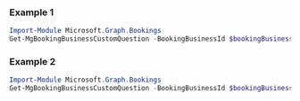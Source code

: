 ### Example 1
```powershell
Import-Module Microsoft.Graph.Bookings
Get-MgBookingBusinessCustomQuestion -BookingBusinessId $bookingBusinessId
```
### Example 2
```powershell
Import-Module Microsoft.Graph.Bookings
Get-MgBookingBusinessCustomQuestion -BookingBusinessId $bookingBusinessId -BookingCustomQuestionId $bookingCustomQuestionId
```
